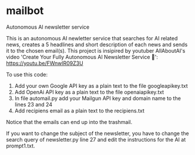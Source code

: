 # mailbot
Autonomous AI newsletter service

This is an autonomous AI newletter service that searches for AI related news, creates a 5 headlines and short description of each news and sends it to the chosen email(s).
This project is insipired by youtuber AllAboutAI's video 'Create Your Fully Autonomous AI Newsletter Service 📧': https://youtu.be/FWnwlR09Z3U

To use this code:
1. Add your own Google API key as a plain text to the file googleapikey.txt
2. Add OpenAi API key as a plain text to the file openaiapikey.txt
3. In file automail.py add your Mailgun API key and domain name to the lines 23 and 24
4. Add recipiens email as a plain text to the recipiens.txt

Notice that the emails can end up into the trashmail.

If you want to change the subject of the newsletter, you have to change the search query of newsletter.py line 27 and edit the instructions for the AI at prompt1.txt.
